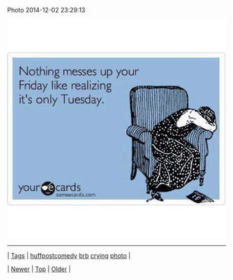 <!--
title: Photo 2014-12-02 23
date: 2020-06-28T15:27:00.051Z
tags: huffpostcomedy, brb, crying, photo
-->


Photo 2014-12-02 23:29:13

![](104195323184-0.jpg)

<!--BOTTOM-POST-NAVIGATION-->
---

| [Tags](tags.md) | [huffpostcomedy](tag-huffpostcomedy.md) [brb](tag-brb.md) [crying](tag-crying.md) [photo](tag-photo.md) |

| [Newer](104194031114.md) | [Top](index.md) | [Older](104259306802.md) |